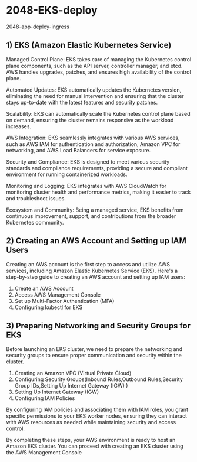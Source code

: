 # 2048-EKS-deploy
2048-app-deploy-ingress

 ## 1) EKS (Amazon Elastic Kubernetes Service)
 Managed Control Plane: EKS takes care of managing the Kubernetes control plane components, such as the API server, controller manager, and etcd. AWS handles upgrades, patches, and ensures high availability of the control plane.

Automated Updates: EKS automatically updates the Kubernetes version, eliminating the need for manual intervention and ensuring that the cluster stays up-to-date with the latest features and security patches.

Scalability: EKS can automatically scale the Kubernetes control plane based on demand, ensuring the cluster remains responsive as the workload increases.

AWS Integration: EKS seamlessly integrates with various AWS services, such as AWS IAM for authentication and authorization, Amazon VPC for networking, and AWS Load Balancers for service exposure.

Security and Compliance: EKS is designed to meet various security standards and compliance requirements, providing a secure and compliant environment for running containerized workloads.

Monitoring and Logging: EKS integrates with AWS CloudWatch for monitoring cluster health and performance metrics, making it easier to track and troubleshoot issues.

Ecosystem and Community: Being a managed service, EKS benefits from continuous improvement, support, and contributions from the broader Kubernetes community.

## 2) Creating an AWS Account and Setting up IAM Users
Creating an AWS account is the first step to access and utilize AWS services, including Amazon Elastic Kubernetes Service (EKS). Here's a step-by-step guide to creating an AWS account and setting up IAM users:
1. Create an AWS Account
2. Access AWS Management Console
3. Set up Multi-Factor Authentication (MFA)
4. Configuring kubectl for EKS
## 3) Preparing Networking and Security Groups for EKS
Before launching an EKS cluster, we need to prepare the networking and security groups to ensure proper communication and security within the cluster.

1. Creating an Amazon VPC (Virtual Private Cloud)
2. Configuring Security Groups(Inbound Rules,Outbound Rules,Security Group IDs,Setting Up Internet Gateway (IGW) )
3. Setting Up Internet Gateway (IGW)
4. Configuring IAM Policies

By configuring IAM policies and associating them with IAM roles, you grant specific permissions to your EKS worker nodes, ensuring they can interact with AWS resources as needed while maintaining security and access control.

By completing these steps, your AWS environment is ready to host an Amazon EKS cluster. You can proceed with creating an EKS cluster using the AWS Management Console
